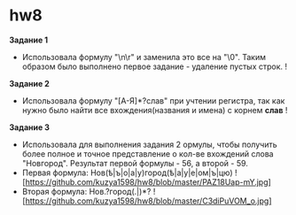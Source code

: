 # hw8
**Задание 1**
+ Использовала формулу "\n\r" и заменила это все на "\0". Таким образом было выполнено первое задание - удаление пустых строк.
! 

**Задание 2**
+ Использовала формулу "[А-Я]*?слав" при учтении регистра, так как нужно было найти все вхождения(названия и имена) с корнем **слав**
!

**Задание 3**
+ Использовала для выполнения задания 2 ормулы, чтобы получить более полное и точное представление о кол-ве вхождений слова "Новгород". Результат первой формулы - 56, а второй - 59.
+ Первая формула: Нов(ѣ|ъ|о|а|у)город(ѣ|а|у|е|ом|ъ|цю)
! [https://github.com/kuzya1598/hw8/blob/master/PAZ18Uap-mY.jpg]
+ Вторая формула: Нов.?город(.|)*?
![https://github.com/kuzya1598/hw8/blob/master/C3diPuVOM_o.jpg]
